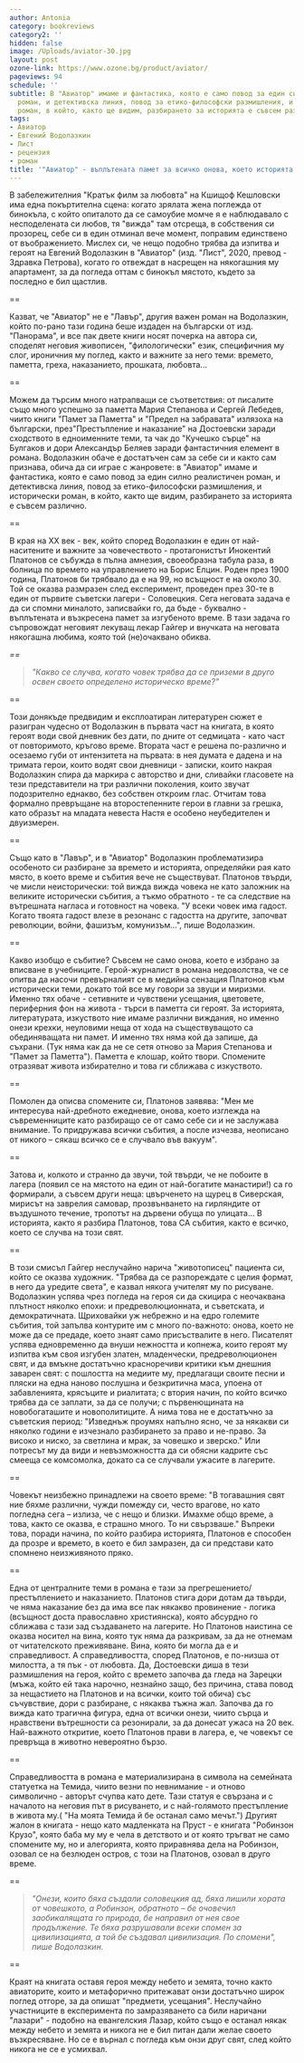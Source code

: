 ```yaml
---
author: Antonia
category: bookreviews
category2: ''
hidden: false
image: /Uploads/aviator-30.jpg
layout: post
ozone-link: https://www.ozone.bg/product/aviator/
pageviews: 94
schedule: ''
subtitle: В "Авиатор" имаме и фантастика, която е само повод за един силно реалистичен
  роман, и детективска линия, повод за етико-философски размишления, и исторически
  роман, в който, както ще видим, разбирането за историята е съвсем различно
tags:
- Авиатор
- Евгений Водолазкин
- Лист
- рецензия
- роман
title: '"Авиатор" - въплътената памет за всичко онова, което историята не вписва'
---
```


В забележителния "Кратък филм за любовта" на Кшищоф Кешловски има една покъртителна сцена: когато зрялата жена поглежда от бинокъла, с който опиталото да се самоубие момче я е наблюдавало с несподелената си любов, тя "вижда" там отсреща, в собствения си прозорец, себе си в един отминал вече момент, поправим единствено от въображението. Мислех си, че нещо подобно трябва да изпитва и героят на Евгений Водолазкин в "Авиатор" (изд. "Лист", 2020, превод - Здравка Петрова), когато го отвеждат в насрещен на някогашния му апартамент, за да погледа оттам с бинокъл мястото, където за последно е бил щастлив.

\==

Казват, че "Авиатор" не е "Лавър", другия важен роман на Водолазкин, който по-рано тази година беше издаден на български от изд. "Панорама", и все пак двете книги носят почерка на автора си, споделят неговия живописен, "филологически" език, специфичния му слог, ироничния му поглед, както и важните за него теми: времето, паметта, греха, наказанието, прошката, любовта...

\==

Можем да търсим много натрапващи се съответствия: от писалите също много успешно за паметта Мария Степанова и Сергей Лебедев, чиито книги "Памет за Паметта" и "Предел на забравата" излязоха на български, през"Престъпление и наказание" на Достоевски заради сходството в едноименните теми, та чак до "Кучешко сърце" на Булгаков и дори Александър Беляев заради фантастичния елемент в романа. Водолазкин обаче е достатъчен сам за себе си и както сам признава, обича да си играе с жанровете: в "Авиатор" имаме и фантастика, която е само повод за един силно реалистичен роман, и детективска линия, повод за етико-философски размишления, и исторически роман, в който, както ще видим, разбирането за историята е съвсем различно.

\==

В края на XX век - век, който според Водолазкин е един от най-наситените и важните за човечеството - протагонистът Инокентий Платонов се събужда в пълна амнезия, своеобразна табула раза, в болница по времето на управлението на Борис Елцин. Роден през 1900 година, Платонов би трябвало да е на 99, но всъщност е на около 30. Той се оказва размразен след експеримент, проведен през 30-те в един от първите съветски лагери - Соловецкия. Сега неговата задача е да си спомни миналото, записвайки го, да бъде - буквално - въплътената и възкресена памет за изгубеното време. В тази задача го съпровождат неговият лекуващ лекар Гайгер и внучката на неговата някогашна любима, която той (не)очаквано обиква.

*\==*

> *"Какво се случва, когато човек трябва да се приземи в друго освен своето определено историческо време?"*

\==

Този донякъде предвидим и експлоатиран литературен сюжет е разигран чудесно от Водолазкин в първата част на книгата, в която героят води свой дневник без дати, по дните от седмицата - като част от повторимото, кръгово време. Втората част е решена по-различно и осезаемо губи от интензитета на първата: в нея думата е дадена и на тримата герои, които водят свои дневници - записки, които накрая Водолазкин спира да маркира с авторство и дни, сливайки гласовете на тези представители на три различни поколения, които звучат подозрително еднакво, без собствен откроим глас. Отчитам това формално превръщане на второстепенните герои в главни за грешка, като образът на младата невеста Настя е особено неубедителен и двуизмерен.

\==

Също като в "Лавър", и в "Авиатор" Водолазкин проблематизира особеното си разбиране за времето и историята, определяйки рая като място, в което време и събития вече не съществуват. Платонов твърди, че мисли неисторически: той вижда вижда човека не като заложник на великите исторически събития, а тъкмо обратното - те са следствие на вътрешната нагласа и готовност на човека. "У всеки човек има гадост. Когато твоята гадост влезе в резонанс с гадостта на другите, започват революции, войни, фашизъм, комунизъм…", пише Водолазкин.

\==

Какво изобщо е събитие? Съвсем не само онова, което е избрано за вписване в учебниците. Герой-журналист в романа недоволства, че се опитва да насочи превърналият се в медийна сензация Платонов към исторически теми, докато той все му говори за звуци и миризми. Именно тях обаче - сетивните и чувствени усещания, цветовете, периферния фон на живота - търси в паметта си героят. За историята, литературата, изкуството ние имаме различни виждания, но именно онези крехки, неуловими неща от хода на съществуващото са обединяващата ни памет. И именно тях няма кой да запише, да съхрани. (Тук няма как да не се сетя отново за Мария Степанова и "Памет за Паметта"). Паметта е клошар, който твори. Спомените отразяват живота избирателно и това ги сближава с изкуството.

\==

Помолен да описва спомените си, Платонов заявява: "Мен ме интересува най-дребното ежедневие, онова, което изглежда на съвременниците като разбиращо се от само себе си и не заслужава внимание. То придружава всички събития, а после изчезва, неописано от никого – сякаш всичко се е случвало във вакуум".

\==

Затова и, колкото и странно да звучи, той твърди, че не побоите в лагера (появил се на мястото на един от най-богатите манастири!) са го формирали, а съвсем други неща: цвърченето на щурец в Сиверская, мирисът на заврелия самовар, прозвънването на гирляндите от въздушното течение, тропотът на дървени обуща по улицата... В историята, както я разбира Платонов, това СА събития, както е всичко, което се случва на този свят.

\==

В този смисъл Гайгер неслучайно нарича "животописец" пациента си, който се оказва художник. "Трябва да се разпореждате с целия формат, в него да уредите света", е казвал някога учителят му по рисуване. Водолазкин успява чрез погледа на героя си да скицира с неочаквана плътност няколко епохи: и предреволюционната, и съветската, и демократичната. Щриховайки уж небрежно и на едро големите събития, той запълва контурите им с много по-важното: онова, което не може да се предаде, което знаят само присъствалите в него. Писателят успява едновременно да внуши нежността и копнежа, които героят му изпитва към своя изгубен златен, младенчески, предреволюционен свят, и да вмъкне достатъчно красноречиви критики към днешния заварен свят: с пошлостта на медиите му, предлагащи своите песни и пляски на една наново послушна и безкритична маса, упоена от забавленията, крясъците и риалитата; с втория начин, по който всичко трябва да се заплати, за да се получи; с първенющината на новобогаташите и новополитиците. А нима това не е достатъчно за съветския период: "Изведнъж проумях напълно ясно, че за някакви си няколко години е изчезнало разбирането за право и не-право. За високо и ниско, за светлина и мрак, за човешко и зверско." Или потресът му да види и невъзможността да си обясни кадрите със смееща се комсомолка, докато са се случвали ужасите в лагерите.

\==

Човекът неизбежно принадлежи на своето време: "В тогавашния свят ние бяхме различни, чужди помежду си, често врагове, но като погледна сега – излиза, че с нещо и близки. Имахме общо време, а това, както се оказва, е страшно много. То ни свързваше." Въпреки това, поради начина, по който разбира историята, Платонов е способен да прозре и времето, в което е бил замразен, да си представи като спомнено неизживяното пряко.

\==

Една от централните теми в романа е тази за прегрешението/престъплението и наказанието. Платонов стига дори дотам да твърди, че няма наказание без да има все пак някакво провинение - логика (всъщност доста православно християнска), която абсурдно го сближава с тази зад създаването на лагерите. Но Платонов наистина се оказва носител на вина, която тук няма да разкривам, за да не отнемам от читателското преживяване. Вина, която би могла да е и справедливост. А справедливостта, според Платонов, е по-низша от милостта, а тя пък - от любовта. Да, Достоевски диша в тези размишления на героя, който с времето започва да гледа на Зарецки (мъжа, който ей така нарочно, незнайно защо, без причина, става повод за нещастието на Платонов и на всички, които той обича) със съчувствие, дори с разбиране, с някаква тъжна жал. Започва да го вижда като трагична фигура, една от всички онези, чиито сърца и нравствени вътрешности са резонирали, за да донесат ужаса на 20 век. Най-важното откритие, което Платонов прави в лагера, е, че човекът се превръща в животно невероятно бързо.

\==

Справедливостта в романа е материализирана в символа на семейната статуетка на Темида, чиито везни по невнимание - и отново символично - авторът счупва като дете. Тази статуя е свързана и с началото на неговия път в рисуването, и с най-голямото престъпление в живота му.( "На моята Темида й бе останал само мечът.") Другият жалон в книгата - нещо като мадленката на Пруст - е книгата "Робинзон Крузо", която баба му му е чела в детството и от която тръгват не само спомените му, но и алегорията, която приравнява дела на Робинзон, озовал се на безлюден остров, с този на Платонов, озовал в друго време.

\==

> *"Онези, които бяха създали соловецкия ад, бяха лишили хората от човешкото, а Робинзон, обратното – бе очовечил заобикалящата го природа, бе направил от нея свое продължение. Те бяха разрушавали всеки спомен за цивилизацията, а той бе създавал цивилизация. По спомени", пише Водолазкин.*

\==

Краят на книгата оставя героя между небето и земята, точно както авиаторите, които и метафорично притежават онзи достатъчно широк поглед отгоре, за да опишат "предмети, усещания". Неслучайно участниците в експеримента по замразяването са били наричани "лазари" - подобно на евангелския Лазар, който също е останал някак между небето и земята и никога не е бил питан дали желае своето възкресяване. Но се е върнал с погледа към онзи друг свят, след който никога не се е усмихвал.